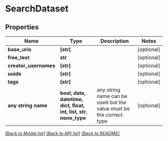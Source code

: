 # SearchDataset


## Properties
Name | Type | Description | Notes
------------ | ------------- | ------------- | -------------
**base_uris** | **[str]** |  | [optional] 
**free_text** | **str** |  | [optional] 
**creator_usernames** | **[str]** |  | [optional] 
**uuids** | **[str]** |  | [optional] 
**tags** | **[str]** |  | [optional] 
**any string name** | **bool, date, datetime, dict, float, int, list, str, none_type** | any string name can be used but the value must be the correct type | [optional]

[[Back to Model list]](../README.md#documentation-for-models) [[Back to API list]](../README.md#documentation-for-api-endpoints) [[Back to README]](../README.md)


